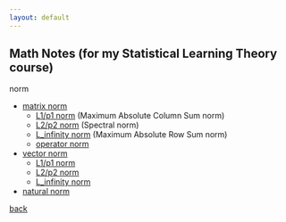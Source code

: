 ```yaml
---
layout: default
---
```


## Math Notes (for my Statistical Learning Theory course)
norm<br>
- [matrix norm](https://mathworld.wolfram.com/MatrixNorm.html)
    - [L1/p1 norm](https://mathworld.wolfram.com/MaximumAbsoluteColumnSumNorm.html) (Maximum Absolute Column Sum norm)
    - [L2/p2 norm](https://mathworld.wolfram.com/SpectralNorm.html) (Spectral norm)
    - [L_infinity norm](https://mathworld.wolfram.com/MaximumAbsoluteRowSumNorm.html) (Maximum Absolute Row Sum norm)
    - [operator norm](https://mathworld.wolfram.com/OperatorNorm.html)
- [vector norm](https://mathworld.wolfram.com/VectorNorm.html)
    - [L1/p1 norm](https://mathworld.wolfram.com/L1-Norm.html)
    - [L2/p2 norm](https://mathworld.wolfram.com/L2-Norm.html)
    - [L_infinity norm](https://mathworld.wolfram.com/L-Infinity-Norm.html)
- [natural norm](https://mathworld.wolfram.com/NaturalNorm.html)


[back](../)
